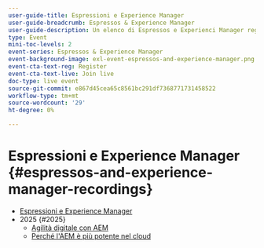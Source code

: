 ```yaml
---
user-guide-title: Espressioni e Experience Manager
user-guide-breadcrumb: Espressos & Experience Manager
user-guide-description: Un elenco di Espressos e Experienci Manager registrati
type: Event
mini-toc-levels: 2
event-series: Espressos & Experience Manager
event-background-image: exl-event-espressos-and-experience-manager.png
event-cta-text-reg: Register
event-cta-text-live: Join live
doc-type: live event
source-git-commit: e867d45cea65c8561bc291df7368771731458522
workflow-type: tm+mt
source-wordcount: '29'
ht-degree: 0%

---
```



# Espressioni e Experience Manager {#espressos-and-experience-manager-recordings}

+ [Espressioni e Experience Manager](overview.md)
+ 2025 {#2025}
   + [Agilità digitale con AEM](2025/digital-agility.md)
   + [Perché l&#39;AEM è più potente nel cloud](2025/aem-in-the-cloud.md)
